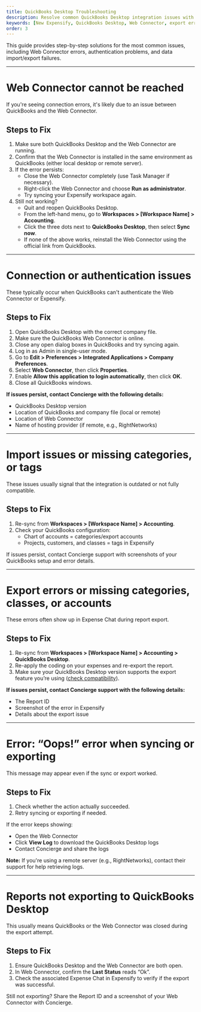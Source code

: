 ```yaml
---
title: QuickBooks Desktop Troubleshooting
description: Resolve common QuickBooks Desktop integration issues with Expensify, including Web Connector, authentication, import, and export errors.
keywords: [New Expensify, QuickBooks Desktop, Web Connector, export error, sync issues, import missing categories, authentication issues]
order: 3
---
```



This guide provides step-by-step solutions for the most common issues, including Web Connector errors, authentication problems, and data import/export failures.

---

# Web Connector cannot be reached

If you're seeing connection errors, it's likely due to an issue between QuickBooks and the Web Connector.

## Steps to Fix

1. Make sure both QuickBooks Desktop and the Web Connector are running.
2. Confirm that the Web Connector is installed in the same environment as QuickBooks (either local desktop or remote server).
3. If the error persists:
   - Close the Web Connector completely (use Task Manager if necessary).
   - Right-click the Web Connector and choose **Run as administrator**.
   - Try syncing your Expensify workspace again.
4. Still not working?
   - Quit and reopen QuickBooks Desktop.
   - From the left-hand menu, go to **Workspaces > [Workspace Name] > Accounting**.
   - Click the three dots next to **QuickBooks Desktop**, then select **Sync now**.
   - If none of the above works, reinstall the Web Connector using the official link from QuickBooks.

---

# Connection or authentication issues

These typically occur when QuickBooks can't authenticate the Web Connector or Expensify.

## Steps to Fix

1. Open QuickBooks Desktop with the correct company file.
2. Make sure the QuickBooks Web Connector is online.
3. Close any open dialog boxes in QuickBooks and try syncing again.
4. Log in as Admin in single-user mode.
5. Go to **Edit > Preferences > Integrated Applications > Company Preferences**.
6. Select **Web Connector**, then click **Properties**.
7. Enable **Allow this application to login automatically**, then click **OK**.
8. Close all QuickBooks windows.

**If issues persist, contact Concierge with the following details:**
- QuickBooks Desktop version
- Location of QuickBooks and company file (local or remote)
- Location of Web Connector
- Name of hosting provider (if remote, e.g., RightNetworks)

---

# Import issues or missing categories, or tags

These issues usually signal that the integration is outdated or not fully compatible.

## Steps to Fix

1. Re-sync from **Workspaces > [Workspace Name] > Accounting**.
2. Check your QuickBooks configuration:
   - Chart of accounts = categories/export accounts
   - Projects, customers, and classes = tags in Expensify

If issues persist, contact Concierge support with screenshots of your QuickBooks setup and error details.

---

# Export errors or missing categories, classes, or accounts

These errors often show up in Expense Chat during report export.

## Steps to Fix

1. Re-sync from **Workspaces > [Workspace Name] > Accounting > QuickBooks Desktop**.
2. Re-apply the coding on your expenses and re-export the report.
3. Make sure your QuickBooks Desktop version supports the export feature you’re using ([check compatibility](https://quickbooks.intuit.com/desktop/)).

**If issues persist, contact Concierge support with the following details:**
- The Report ID
- Screenshot of the error in Expensify
- Details about the export issue

---

# Error: “Oops!” error when syncing or exporting

This message may appear even if the sync or export worked.

## Steps to Fix

1. Check whether the action actually succeeded.
2. Retry syncing or exporting if needed.

If the error keeps showing:
- Open the Web Connector
- Click **View Log** to download the QuickBooks Desktop logs
- Contact Concierge and share the logs

**Note:** If you're using a remote server (e.g., RightNetworks), contact their support for help retrieving logs.

---

# Reports not exporting to QuickBooks Desktop

This usually means QuickBooks or the Web Connector was closed during the export attempt.

## Steps to Fix

1. Ensure QuickBooks Desktop and the Web Connector are both open.
2. In Web Connector, confirm the **Last Status** reads “Ok”.
3. Check the associated Expense Chat in Expensify to verify if the export was successful.

Still not exporting? Share the Report ID and a screenshot of your Web Connector with Concierge.
